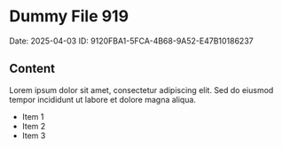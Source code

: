 # Dummy File 919

Date: 2025-04-03
ID: 9120FBA1-5FCA-4B68-9A52-E47B10186237

## Content

Lorem ipsum dolor sit amet, consectetur adipiscing elit.
Sed do eiusmod tempor incididunt ut labore et dolore magna aliqua.

* Item 1
* Item 2
* Item 3

